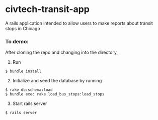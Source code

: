 # civtech-transit-app
A rails application intended to allow users to make reports about transit stops in Chicago


### To demo:

After cloning the repo and changing into the directory,
1) Run
```
$ bundle install
```
2) Initialize and seed the database by running
```
$ rake db:schema:load
$ bundle exec rake load_bus_stops:load_stops
```
3) Start rails server
```
$ rails server
```
